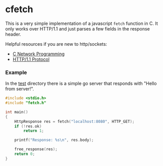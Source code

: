 # cfetch

This is a very simple implementation of a javascript `fetch` function in C. It only works over HTTP/1.1 and just parses a few fields in the response header.

Helpful resources if you are new to http/sockets:
- [C Network Programming](https://beej.us/guide/bgnet/html/split/index.html)
- [HTTP/1.1 Protocol](https://http.dev/1.1)

### Example

In the [test](./test) directory there is a simple go server that responds with "Hello from server!".

```c
#include <stdio.h>
#include "fetch.h"

int main()
{
    HttpResponse res = fetch("localhost:8080", HTTP_GET);
    if (!res.ok)
        return 1;

    printf("Response: %s\n", res.body);

    free_response(res);
    return 0;
}
```
